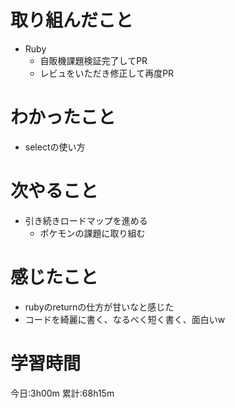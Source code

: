 # 取り組んだこと
  - Ruby
    - 自販機課題検証完了してPR
    - レビュをいただき修正して再度PR

# わかったこと
  - selectの使い方

# 次やること
  - 引き続きロードマップを進める
    - ポケモンの課題に取り組む

# 感じたこと
  - rubyのreturnの仕方が甘いなと感じた
  - コードを綺麗に書く、なるべく短く書く、面白いw


# 学習時間
今日:3h00m
累計:68h15m
